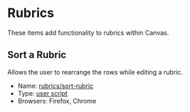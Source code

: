 # Rubrics
These items add functionality to rubrics within Canvas.

## Sort a Rubric
Allows the user to rearrange the rows while editing a rubric.

* Name: [rubrics/sort-rubric](sort-rubric/)
* Type: [user script](../USERSCRIPTS.md)
* Browsers: Firefox, Chrome
